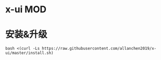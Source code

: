 # x-ui MOD


# 安装&升级

```
bash <(curl -Ls https://raw.githubusercontent.com/allanchen2019/x-ui/master/install.sh)
```
